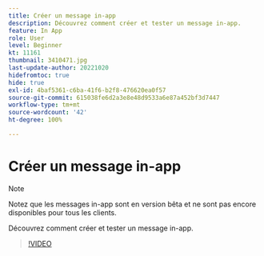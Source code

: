 ```yaml
---
title: Créer un message in-app
description: Découvrez comment créer et tester un message in-app.
feature: In App
role: User
level: Beginner
kt: 11161
thumbnail: 3410471.jpg
last-update-author: 20221020
hidefromtoc: true
hide: true
exl-id: 4baf5361-c6ba-41f6-b2f8-476620ea0f57
source-git-commit: 615038fe6d2a3e8e48d9533a6e87a452bf3d7447
workflow-type: tm+mt
source-wordcount: '42'
ht-degree: 100%

---
```


# Créer un message in-app

>[!NOTE]
> 
> Notez que les messages in-app sont en version bêta et ne sont pas encore disponibles pour tous les clients.

Découvrez comment créer et tester un message in-app.

>[!VIDEO](https://video.tv.adobe.com/v/3410471?quality=12&learn=on)
